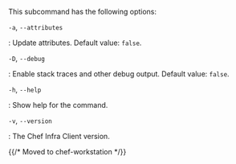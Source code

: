 This subcommand has the following options:

`-a`, `--attributes`

:   Update attributes. Default value: `false`.

`-D`, `--debug`

:   Enable stack traces and other debug output. Default value: `false`.

`-h`, `--help`

:   Show help for the command.

`-v`, `--version`

:   The Chef Infra Client version.

{{/* Moved to chef-workstation */}}
